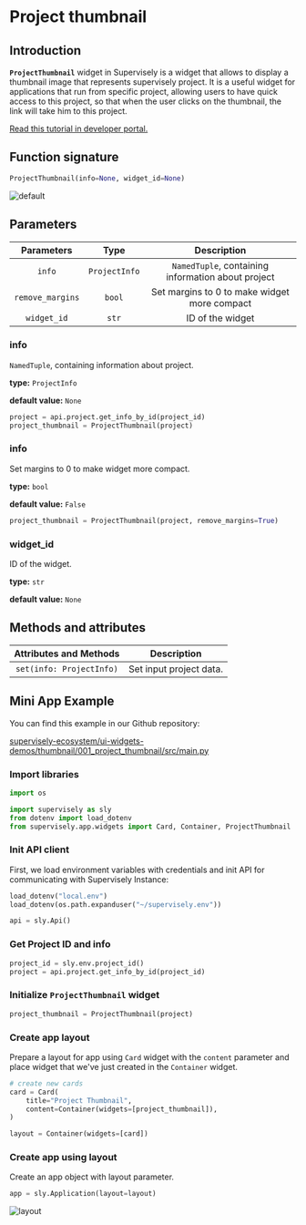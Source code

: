 # Project thumbnail

## Introduction

**`ProjectThumbnail`** widget in Supervisely is a widget that allows to display a thumbnail image that represents supervisely project. It is a useful widget for applications that run from specific project, allowing users to have quick access to this project, so that when the user clicks on the thumbnail, the link will take him to this project.

[Read this tutorial in developer portal.](https://developer.supervise.ly/app-development/widgets/thumbnail/projectthumbnail)

## Function signature

```python
ProjectThumbnail(info=None, widget_id=None)
```

![default](https://user-images.githubusercontent.com/120389559/217830022-e16f1cac-83e6-4caf-aa1b-097116b68058.png)

## Parameters

|    Parameters    |     Type      |                    Description                     |
| :--------------: | :-----------: | :------------------------------------------------: |
|      `info`      | `ProjectInfo` | `NamedTuple`, containing information about project |
| `remove_margins` |    `bool`     |    Set margins to 0 to make widget more compact    |
|   `widget_id`    |     `str`     |                  ID of the widget                  |

### info

`NamedTuple`, containing information about project.

**type:** `ProjectInfo`

**default value:** `None`

```python
project = api.project.get_info_by_id(project_id)
project_thumbnail = ProjectThumbnail(project)
```

### info

Set margins to 0 to make widget more compact.

**type:** `bool`

**default value:** `False`

```python
project_thumbnail = ProjectThumbnail(project, remove_margins=True)
```

### widget_id

ID of the widget.

**type:** `str`

**default value:** `None`

## Methods and attributes

|  Attributes and Methods  | Description             |
| :----------------------: | ----------------------- |
| `set(info: ProjectInfo)` | Set input project data. |

## Mini App Example

You can find this example in our Github repository:

[supervisely-ecosystem/ui-widgets-demos/thumbnail/001_project_thumbnail/src/main.py](https://github.com/supervisely-ecosystem/ui-widgets-demos/blob/master/thumbnail/001_project_thumbnail/src/main.py)

### Import libraries

```python
import os

import supervisely as sly
from dotenv import load_dotenv
from supervisely.app.widgets import Card, Container, ProjectThumbnail
```

### Init API client

First, we load environment variables with credentials and init API for communicating with Supervisely Instance:

```python
load_dotenv("local.env")
load_dotenv(os.path.expanduser("~/supervisely.env"))

api = sly.Api()
```

### Get Project ID and info

```python
project_id = sly.env.project_id()
project = api.project.get_info_by_id(project_id)
```

### Initialize `ProjectThumbnail` widget

```python
project_thumbnail = ProjectThumbnail(project)
```

### Create app layout

Prepare a layout for app using `Card` widget with the `content` parameter and place widget that we've just created in the `Container` widget.

```python
# create new cards
card = Card(
    title="Project Thumbnail",
    content=Container(widgets=[project_thumbnail]),
)

layout = Container(widgets=[card])
```

### Create app using layout

Create an app object with layout parameter.

```python
app = sly.Application(layout=layout)
```

![layout](https://user-images.githubusercontent.com/120389559/217830022-e16f1cac-83e6-4caf-aa1b-097116b68058.png)
